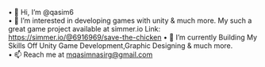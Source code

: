 • 👋 Hi, I’m @qasim6          
• 👀 I’m interested in developing games with unity & much more.           My such a great game project available at simmer.io            Link: https://simmer.io/@6916969/save-the-chicken
• 🌱 I’m currently Building My Skills Off Unity Game Development,Graphic Designing & much more.          
• 📫 Reach me at mqasimnasirg@gmail.com          

<!--
**qasim6/qasim6** is a ✨ _special_ ✨ repository because its `README.md` (this file) appears on your GitHub profile.

Here are some ideas to get you started:

- 🔭 I’m currently working on ...
- 🌱 I’m currently learning ...
- 👯 I’m looking to collaborate on ...
- 🤔 I’m looking for help with ...
- 💬 Ask me about ...
- 📫 How to reach me: ...
- 😄 Pronouns: ...
- ⚡ Fun fact: ...
-->
